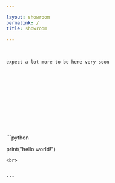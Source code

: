 ```yaml
---

layout: showroom
permalink: /
title: showroom

---
```


<br>

`expect a lot more to be here very soon`

<br>
<br>
<br>
<br>
<br>
<br>
<br>
<br>
<br>
<br>
```python

print("hello world!")

```
<br>


---
